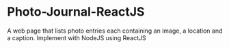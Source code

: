 # Photo-Journal-ReactJS
A web page that lists photo entries each containing an image, a location and a caption. Implement with NodeJS using ReactJS
